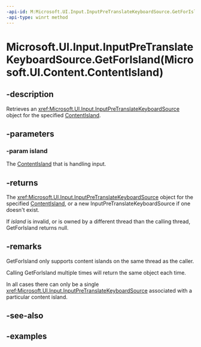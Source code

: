 ```yaml
---
-api-id: M:Microsoft.UI.Input.InputPreTranslateKeyboardSource.GetForIsland(Microsoft.UI.Content.ContentIsland)
-api-type: winrt method
---
```


# Microsoft.UI.Input.InputPreTranslateKeyboardSource.GetForIsland(Microsoft.UI.Content.ContentIsland)

<!--
public static Microsoft.UI.Input.InputPreTranslateKeyboardSource GetForIsland (Microsoft.UI.Content.ContentIsland island);
-->

## -description

Retrieves an <xref:Microsoft.UI.Input.InputPreTranslateKeyboardSource> object for the specified [ContentIsland](../microsoft.ui.content/contentisland.md).

## -parameters

### -param island

The [ContentIsland](../microsoft.ui.content/contentisland.md) that is handling input.

## -returns

The <xref:Microsoft.UI.Input.InputPreTranslateKeyboardSource> object for the specified [ContentIsland](../microsoft.ui.content/contentisland.md), or a new InputPreTranslateKeyboardSource if one doesn't exist.

If *island* is invalid, or is owned by a different thread than the calling thread, GetForIsland returns null.

## -remarks

GetForIsland only supports content islands on the same thread as the caller.

Calling GetForIsland multiple times will return the same object each time.

In all cases there can only be a single <xref:Microsoft.UI.Input.InputPreTranslateKeyboardSource> associated with a particular content island.

## -see-also

## -examples
